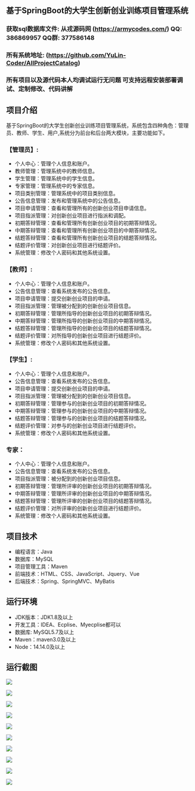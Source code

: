 ## 基于SpringBoot的大学生创新创业训练项目管理系统

###  获取sql数据库文件: 从戎源码网 (https://armycodes.com/) QQ: 386869957 QQ群: 377586148
###  所有系统地址: (https://github.com/YuLin-Coder/AllProjectCatalog) 
###  所有项目以及源代码本人均调试运行无问题 可支持远程安装部署调试、定制修改、代码讲解

## 项目介绍
基于SpringBoot的大学生创新创业训练项目管理系统，系统包含四种角色：管理员、教师、学生、用户,系统分为前台和后台两大模块，主要功能如下。

### 【管理员】:
- 个人中心：管理个人信息和账户。
- 教师管理：管理系统中的教师信息。
- 学生管理：管理系统中的学生信息。
- 专家管理：管理系统中的专家信息。
- 项目类别管理：管理系统中的项目类别信息。
- 公告信息管理：发布和管理系统中的公告信息。
- 项目申请管理：查看和管理所有的创新创业项目申请信息。
- 项目指派管理：对创新创业项目进行指派和调配。
- 初期答辩管理：查看和管理所有创新创业项目的初期答辩情况。
- 中期答辩管理：查看和管理所有创新创业项目的中期答辩情况。
- 结题答辩管理：查看和管理所有创新创业项目的结题答辩情况。
- 结题评价管理：对创新创业项目进行结题评价。
- 系统管理：修改个人密码和其他系统设置。

### 【教师】:
- 个人中心：管理个人信息和账户。
- 公告信息管理：查看系统发布的公告信息。
- 项目申请管理：提交创新创业项目的申请。
- 项目指派管理：管理被分配到的创新创业项目信息。
- 初期答辩管理：管理所指导的创新创业项目的初期答辩情况。
- 中期答辩管理：管理所指导的创新创业项目的中期答辩情况。
- 结题答辩管理：管理所指导的创新创业项目的结题答辩情况。
- 结题评价管理：对所指导的创新创业项目进行结题评价。
- 系统管理：修改个人密码和其他系统设置。

### 【学生】:
- 个人中心：管理个人信息和账户。
- 公告信息管理：查看系统发布的公告信息。
- 项目申请管理：提交创新创业项目的申请。
- 项目指派管理：管理被分配到的创新创业项目信息。
- 初期答辩管理：管理参与的创新创业项目的初期答辩情况。
- 中期答辩管理：管理参与的创新创业项目的中期答辩情况。
- 结题答辩管理：管理参与的创新创业项目的结题答辩情况。
- 结题评价管理：对参与的创新创业项目进行结题评价。
- 系统管理：修改个人密码和其他系统设置。

### 专家：
- 个人中心：管理个人信息和账户。
- 公告信息管理：查看系统发布的公告信息。
- 项目指派管理：被分配到的创新创业项目信息。
- 初期答辩管理：管理所评审的创新创业项目的初期答辩情况。
- 中期答辩管理：管理所评审的创新创业项目的中期答辩情况。
- 结题答辩管理：管理所评审的创新创业项目的结题答辩情况。
- 结题评价管理：对所评审的创新创业项目进行结题评价。
- 系统管理：修改个人密码和其他系统设置。

## 项目技术
- 编程语言：Java
- 数据库：MySQL
- 项目管理工具：Maven
- 前端技术：HTML、CSS、JavaScript、Jquery、Vue
- 后端技术：Spring、SpringMVC、MyBatis

## 运行环境
- JDK版本：JDK1.8及以上
- 开发工具：IDEA、Ecplise、Myecplise都可以
- 数据库: MySQL5.7及以上
- Maven：maven3.0及以上
- Node：14.14.0及以上

## 运行截图
![](screenshot/1.png)

![](screenshot/2.png)

![](screenshot/3.png)

![](screenshot/4.png)

![](screenshot/5.png)

![](screenshot/6.png)

![](screenshot/7.png)

![](screenshot/8.png)

![](screenshot/9.png)

![](screenshot/10.png)